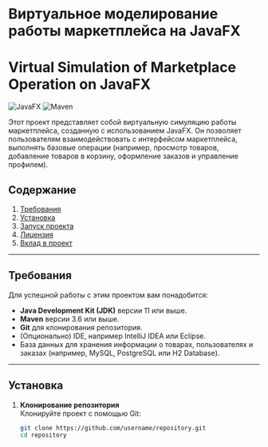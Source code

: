 # Виртуальное моделирование работы маркетплейса на JavaFX  
# Virtual Simulation of Marketplace Operation on JavaFX

![JavaFX](https://img.shields.io/badge/JavaFX-17-blue) ![Maven](https://img.shields.io/badge/Maven-3.6-green)

Этот проект представляет собой виртуальную симуляцию работы маркетплейса, созданную с использованием JavaFX. Он позволяет пользователям взаимодействовать с интерфейсом маркетплейса, выполнять базовые операции (например, просмотр товаров, добавление товаров в корзину, оформление заказов и управление профилем).

## Содержание
1. [Требования](#требования)
2. [Установка](#установка)
3. [Запуск проекта](#запуск-проекта)
4. [Лицензия](#лицензия)
5. [Вклад в проект](#вклад-в-проект)

---

## Требования

Для успешной работы с этим проектом вам понадобится:
- **Java Development Kit (JDK)** версии 11 или выше.
- **Maven** версии 3.6 или выше.
- **Git** для клонирования репозитория.
- (Опционально) IDE, например IntelliJ IDEA или Eclipse.
- База данных для хранения информации о товарах, пользователях и заказах (например, MySQL, PostgreSQL или H2 Database).

---

## Установка

1. **Клонирование репозитория**  
   Клонируйте проект с помощью Git:
   ```bash
   git clone https://github.com/username/repository.git
   cd repository
